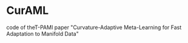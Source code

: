# CurAML
code of theT-PAMI paper "Curvature-Adaptive Meta-Learning for Fast Adaptation to Manifold Data"
